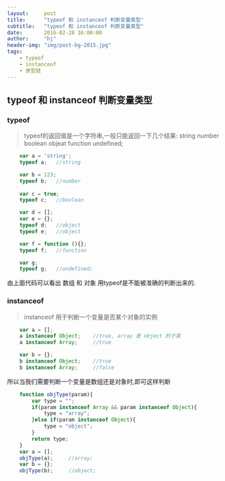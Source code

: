 ```yaml
---
layout:     post
title:      "typeof 和 instanceof 判断变量类型"
subtitle:   "typeof 和 instanceof 判断变量类型"
date:       2016-02-28 16:00:00
author:     "hj"
header-img: "img/post-bg-2015.jpg"
tags:
    - typeof
    - instanceof
    - 原型链
---
```


## typeof 和 instanceof 判断变量类型

### typeof

> typeof的返回值是一个字符串,一般只能返回一下几个结果: string number boolean objeat function undefined;

```javascript
	var a = 'string';
	typeof a;	//string

	var b = 123;
	typeof b;	//number
	
	var c = true;
	typeof c;	//boolean

	var d = [];
	var e = {};
	typeof d; 	//object
	typeof e;	//object

	var f = function (){};
	typeof f; 	//function

	var g;
	typeof g;	//undefined;
```

由上面代码可以看出 数组 和 对象 用typeof是不能被准确的判断出来的.

### instanceof 

> instanceof 用于判断一个变量是否某个对象的实例

```javascript
	var a = [];
	a instanceof Object;	//true, array 是 object 的子类
	a instanceof Array;		//true

	var b = {};
	b instanceof Object; 	//true
	b instanceof Array;		//false
```

所以当我们需要判断一个变量是数组还是对象时,即可这样判断

```javascript
	function objType(param){
		var type = "";
		if(param instanceof Array && param instanceof Object){
			type = "array";
		}else if(param instanceof Object){
			type = "object";
		}
		return type;
	}
	var a = [];
	objType(a);		//array;
	var b = {};
	objType(b);		//object;
```